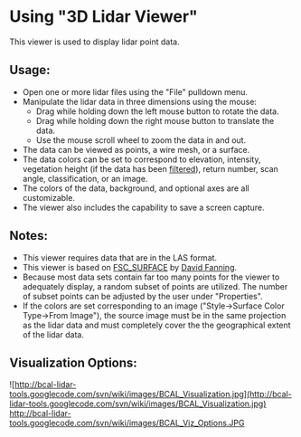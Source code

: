 # Using "3D Lidar Viewer" #

This viewer is used to display lidar point data.

## Usage: ##

  * Open one or more lidar files using the "File" pulldown menu.
  * Manipulate the lidar data in three dimensions using the mouse:
    * Drag while holding down the left mouse button to rotate the data.
    * Drag while holding down the right mouse button to translate the data.
    * Use the mouse scroll wheel to zoom the data in and out.
  * The data can be viewed as points, a wire mesh, or a surface.
  * The data colors can be set to correspond to elevation, intensity, vegetation height (if the data has been [filtered](HeightFiltering.md)), return number, scan angle, classification, or an image.
  * The colors of the data, background, and optional axes are all customizable.
  * The viewer also includes the capability to save a screen capture.

## Notes: ##

  * This viewer requires data that are in the LAS format.
  * This viewer is based on [FSC\_SURFACE](http://www.idlcoyote.com/programs/retired/fsc_surface.pro) by [David Fanning](http://www.dfanning.com/).
  * Because most data sets contain far too many points for the viewer to adequately display, a random subset of points are utilized. The number of subset points can be adjusted by the user under "Properties".
  * If the colors are set corresponding to an image ("Style->Surface Color Type->From Image"), the source image must be in the same projection as the lidar data and must completely cover the the geographical extent of the lidar data.

## Visualization Options: ##
![http://bcal-lidar-tools.googlecode.com/svn/wiki/images/BCAL_Visualization.jpg](http://bcal-lidar-tools.googlecode.com/svn/wiki/images/BCAL_Visualization.jpg)
http://bcal-lidar-tools.googlecode.com/svn/wiki/images/BCAL_Viz_Options.JPG